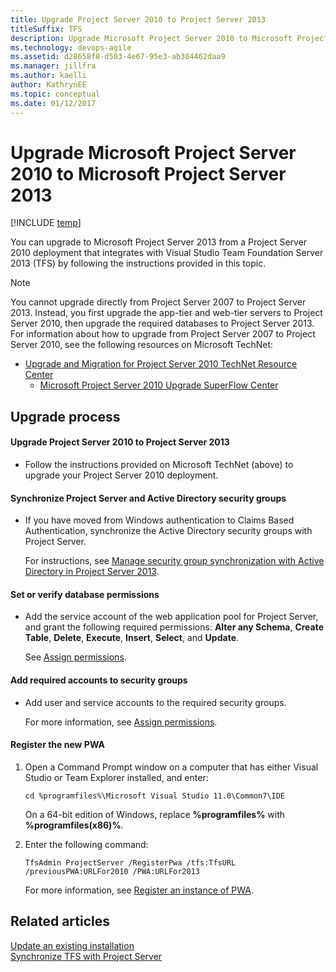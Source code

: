 ```yaml
---
title: Upgrade Project Server 2010 to Project Server 2013
titleSuffix: TFS 
description: Upgrade Microsoft Project Server 2010 to Microsoft Project Server 2013 when using Team Foundation Server & Project Server
ms.technology: devops-agile
ms.assetid: d28658f8-d503-4e67-95e3-ab304462daa9
ms.manager: jillfra
ms.author: kaelliauthor: KathrynEE
ms.topic: conceptual
ms.date: 01/12/2017
---
```


# Upgrade Microsoft Project Server 2010  to Microsoft Project Server 2013
[!INCLUDE [temp](../../_shared/tfs-ps-sync-header.md)]

You can upgrade to Microsoft Project Server 2013 from a Project Server 2010 deployment that integrates with Visual Studio Team Foundation Server 2013 (TFS) by following the instructions provided in this topic.  
  
> [!NOTE]
>  You cannot upgrade directly from Project Server 2007 to Project Server 2013. Instead, you first upgrade the app-tier and web-tier servers to Project Server 2010, then upgrade the required databases to Project Server 2013. For information about how to upgrade from Project Server 2007 to Project Server 2010, see the following resources on Microsoft TechNet:  
> 
> - [Upgrade and Migration for Project Server 2010 TechNet Resource Center](http://go.microsoft.com/fwlink/?LinkId=262119)  
>   -   [Microsoft Project Server 2010 Upgrade SuperFlow Center](http://go.microsoft.com/fwlink/p/?LinkId=253657)  
  
## Upgrade process  
  
#### Upgrade Project Server 2010 to Project Server 2013  
  
-   Follow the instructions provided on Microsoft TechNet (above) to upgrade your Project Server 2010 deployment.  
  
#### Synchronize Project Server and Active Directory security groups  
  
-   If you have moved from Windows authentication to Claims Based Authentication, synchronize the Active Directory security groups with Project Server.  
  
     For instructions, see [Manage security group synchronization with Active Directory in Project Server 2013](https://technet.microsoft.com/library/gg750243.aspx).  
  
#### Set or verify database permissions  
  
-   Add the service account of the web application pool for Project Server, and grant the following required permissions: **Alter any Schema**, **Create Table**, **Delete**, **Execute**, **Insert**, **Select**, and **Update**.  
  
     See [Assign permissions](assign-permissions-support-tfs-project-server-integration.md).  
  
#### Add required accounts to security groups  
  
-   Add user and service accounts to the required security groups.  
  
     For more information, see [Assign permissions](assign-permissions-support-tfs-project-server-integration.md).  
  
#### Register the new PWA  
  
1.  Open a Command Prompt window on a computer that has either Visual Studio or Team Explorer installed, and enter:  
  
    ```  
    cd %programfiles%\Microsoft Visual Studio 11.0\Common7\IDE  
    ```  
  
     On a 64-bit edition of Windows, replace **%programfiles%** with **%programfiles(x86)%**.  
  
2.  Enter the following command:  
  
    ```  
    TfsAdmin ProjectServer /RegisterPwa /tfs:TfsURL /previousPWA:URLFor2010 /PWA:URLFor2013  
    ```  
  
     For more information, see [Register an instance of PWA](register-pwa.md).  
  
## Related articles  
 [Update an existing installation](update-version-compatibility-requirements.md)   
 [Synchronize TFS with Project Server](synchronize-tfs-project-server.md)